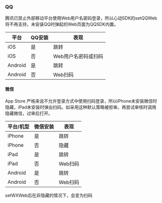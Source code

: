 ### QQ

腾讯已禁止外部移动平台使用Web用户名密码登录，所以心动SDK的setQQWeb将不再支持，未安装QQ时弹起的Web页面为QQSDK内置。

平台 | QQ安装 | 表现
--- | --- | --- |
iOS | 是 | 跳转
iOS | 否 | Web用户名密码或扫码
Android | 是 | 跳转
Android | 否 | Web扫码


#### 微信

App Store 严格来说不允许登录方式中使用扫码登录，所以iPhone未安装微信时隐藏，iPad未安装时弹出扫码。如采用这种默认策略被拒审。再尝试审核时调用隐藏微信，过审后打开。

平台/机型 | 微信安装 | 表现
--- | --- | --- |
iPhone | 是 | 跳转
iPhone | 否 | 隐藏
iPad | 是 | 跳转
iPad | 否 | Web扫码
Android | 是 | 跳转
Android | 否 | Web扫码

setWXWeb后在非隐藏的情况下，会变为扫码


